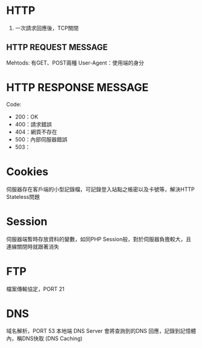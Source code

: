 # HTTP
1. 一次請求回應後，TCP關閉

## HTTP REQUEST MESSAGE
Mehtods: 有GET、POST兩種
User-Agent：使用端的身分

# HTTP RESPONSE MESSAGE
Code: 
* 200：OK
* 400：請求錯誤
* 404：網頁不存在
* 500：內部伺服器錯誤
* 503：

# Cookies
伺服器存在客戶端的小型記錄檔，可記錄登入站點之帳密以及卡號等，解決HTTP Stateless問題

# Session
伺服器端暫時存放資料的變數，如同PHP Session般，對於伺服器負擔較大，且連線關閉時就跟著消失

# FTP
檔案傳輸協定，PORT 21

# DNS
域名解析，PORT 53
本地端 DNS Server 會將查詢到的DNS 回應，記錄到記憶體內，稱DNS快取 (DNS Caching)

